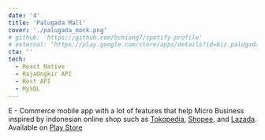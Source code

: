 ```yaml
---
date: '4'
title: 'Palugada Mall'
cover: './palugada_mock.png'
# github: 'https://github.com/bchiang7/spotify-profile'
# external: 'https://play.google.com/store/apps/details?id=biz.palugada.palugadamall'
cta: ''
tech:
  - React Native
  - RajaOngkir API
  - Rest API
  - MySQL
---
```


E - Commerce mobile app with a lot of features that help Micro Business inspired by indonesian online shop such as [Tokopedia](https://www.tokopedia.com/), [Shopee](https://shopee.co.id/), and [Lazada](https://www.lazada.co.id/). Available on [Play Store](https://play.google.com/store/apps/details?id=biz.palugada.palugadamall)
